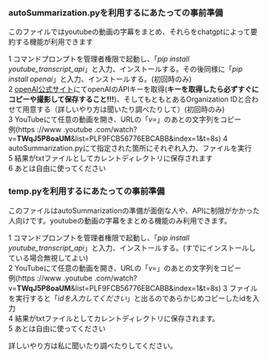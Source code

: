 ### autoSummarization.pyを利用するにあたっての事前準備  
このファイルではyoutubeの動画の字幕をまとめ、それらをchatgptによって要約する機能が利用できます  
  
1 コマンドプロンプトを管理者権限で起動し、「*pip install youtube_transcript_api*」と入力、インストールする。その後同様に「*pip install openai*」と入力、インストールする。(初回時のみ)  
2 [openAI公式サイト](https://openai.com/)にてopenAIのAPIキーを取得(__キーを取得したら必ずすぐにコピーや撮影して保存すること!!!__)、そしてもともとあるOrganization IDと合わせて用意する（詳しいやり方は聞いたり調べたりして）(初回時のみ)  
3 YouTubeにて任意の動画を開き、URLの「*v=*」のあとの文字列をコピー   
例(https ://www .youtube .com/watch?v=__TWqJ5P8oaUM__&list=PLF9FCB56776EBCABB&index=1&t=8s)
4 autoSummarization.pyにて指定された箇所にそれぞれ入力、ファイルを実行  
5 結果がtxtファイルとしてカレントディレクトリに保存されます    
6 あとは自由に使ってください  

### temp.pyを利用するにあたっての事前準備  
このファイルはautoSummarizationの準備が面倒な人や、APIに制限がかかった人向けです。youtubeの動画の字幕をまとめる機能のみ利用できます。  
  
1 コマンドプロンプトを管理者権限で起動し、「*pip install youtube_transcript_api*」と入力、インストールする。(すでにインストールしている場合無視してよい)  
2 YouTubeにて任意の動画を開き、URLの「*v=*」のあとの文字列をコピー  
例(https ://www .youtube .com/watch?v=__TWqJ5P8oaUM__&list=PLF9FCB56776EBCABB&index=1&t=8s)
3 ファイルを実行すると「_idを入力してください_」と出るのであらかじめコピーしたidを入力  
4 結果がtxtファイルとしてカレントディレクトリに保存されます。  
5 あとは自由に使ってください  

詳しいやり方は私に聞いたり調べたりしてください。  
